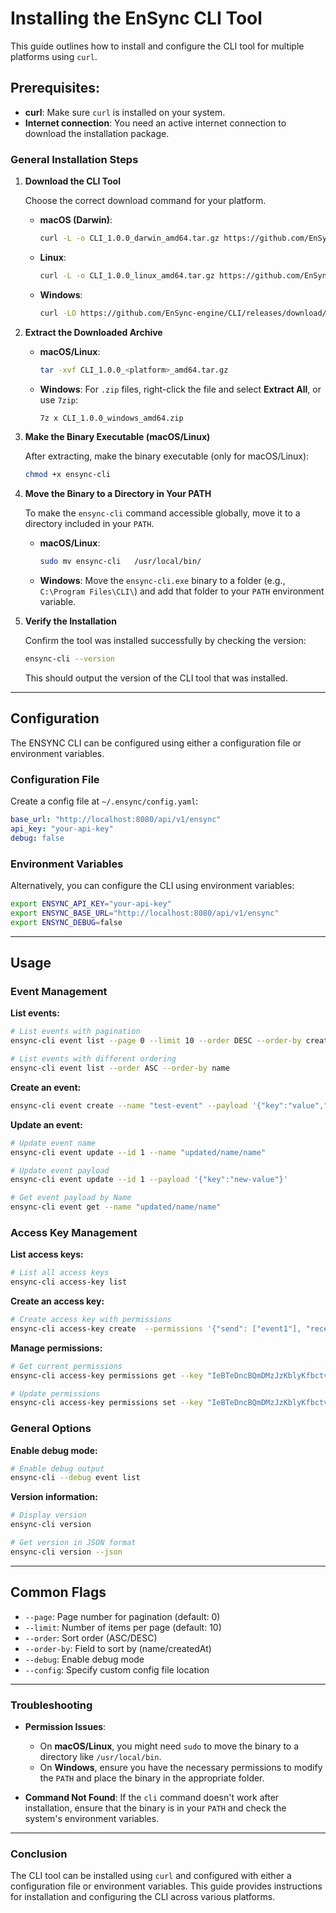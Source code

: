 # Installing the EnSync CLI Tool

This guide outlines how to install and configure the CLI tool for multiple platforms using `curl`.

## Prerequisites:
- **curl**: Make sure `curl` is installed on your system.
- **Internet connection**: You need an active internet connection to download the installation package.

### General Installation Steps

1. **Download the CLI Tool**

   Choose the correct download command for your platform.

   - **macOS (Darwin)**:
     ```bash
     curl -L -o CLI_1.0.0_darwin_amd64.tar.gz https://github.com/EnSync-engine/CLI/releases/download/v1.0.0/CLI_1.0.0_darwin_amd64.tar.gz

     ```

   - **Linux**:
     ```bash
     curl -L -o CLI_1.0.0_linux_amd64.tar.gz https://github.com/EnSync-engine/CLI/releases/download/v1.0.0/CLI_1.0.0_linux_amd64.tar.gz
     ```

   - **Windows**:
     ```bash
     curl -LO https://github.com/EnSync-engine/CLI/releases/download/CLI_1.0.0_windows_amd64.zip

     ```

2. **Extract the Downloaded Archive**

   - **macOS/Linux**:
     ```bash
     tar -xvf CLI_1.0.0_<platform>_amd64.tar.gz
     ```

   - **Windows**:
     For `.zip` files, right-click the file and select **Extract All**, or use `7zip`:
     ```bash
     7z x CLI_1.0.0_windows_amd64.zip
     ```

3. **Make the Binary Executable (macOS/Linux)**

   After extracting, make the binary executable (only for macOS/Linux):
   ```bash
   chmod +x ensync-cli
   ```

4. **Move the Binary to a Directory in Your PATH**

   To make the `ensync-cli` command accessible globally, move it to a directory included in your `PATH`.

   - **macOS/Linux**:
     ```bash
     sudo mv ensync-cli   /usr/local/bin/
     ```

   - **Windows**:
     Move the `ensync-cli.exe` binary to a folder (e.g., `C:\Program Files\CLI\`) and add that folder to your `PATH` environment variable.

5. **Verify the Installation**

   Confirm the tool was installed successfully by checking the version:
   ```bash
   ensync-cli --version
   ```

   This should output the version of the CLI tool that was installed.

---

## Configuration

The ENSYNC CLI can be configured using either a configuration file or environment variables.

### Configuration File

Create a config file at `~/.ensync/config.yaml`:

```yaml
base_url: "http://localhost:8080/api/v1/ensync"
api_key: "your-api-key"
debug: false
```

### Environment Variables

Alternatively, you can configure the CLI using environment variables:

```bash
export ENSYNC_API_KEY="your-api-key"
export ENSYNC_BASE_URL="http://localhost:8080/api/v1/ensync"
export ENSYNC_DEBUG=false
```

---

## Usage

### Event Management

**List events:**
```bash
# List events with pagination
ensync-cli event list --page 0 --limit 10 --order DESC --order-by createdAt

# List events with different ordering
ensync-cli event list --order ASC --order-by name
```

**Create an event:**
```bash
ensync-cli event create --name "test-event" --payload '{"key":"value","another":"data"}'
```

**Update an event:**
```bash
# Update event name
ensync-cli event update --id 1 --name "updated/name/name"

# Update event payload
ensync-cli event update --id 1 --payload '{"key":"new-value"}'

# Get event payload by Name
ensync-cli event get --name "updated/name/name"
```

### Access Key Management

**List access keys:**
```bash
# List all access keys
ensync-cli access-key list
```

**Create an access key:**
```bash
# Create access key with permissions
ensync-cli access-key create  --permissions '{"send": ["event1"], "receive": ["event2"]}'
```

**Manage permissions:**
```bash
# Get current permissions
ensync-cli access-key permissions get --key "IeBTeDncBQmDMzJzKblyKfbctvgEKO8L"

# Update permissions
ensync-cli access-key permissions set --key "IeBTeDncBQmDMzJzKblyKfbctvgEKO8L" --permissions '{"send": ["event12344"], "receive": ["event23445"]}'
```

### General Options

**Enable debug mode:**
```bash
# Enable debug output
ensync-cli --debug event list
```

**Version information:**
```bash
# Display version
ensync-cli version

# Get version in JSON format
ensync-cli version --json
```

---

## Common Flags

- `--page`: Page number for pagination (default: 0)
- `--limit`: Number of items per page (default: 10)
- `--order`: Sort order (ASC/DESC)
- `--order-by`: Field to sort by (name/createdAt)
- `--debug`: Enable debug mode
- `--config`: Specify custom config file location

---

### Troubleshooting

- **Permission Issues**:
  - On **macOS/Linux**, you might need `sudo` to move the binary to a directory like `/usr/local/bin`.
  - On **Windows**, ensure you have the necessary permissions to modify the `PATH` and place the binary in the appropriate folder.
  
- **Command Not Found**:
  If the `cli` command doesn't work after installation, ensure that the binary is in your `PATH` and check the system's environment variables.

---

### Conclusion

The CLI tool can be installed using `curl` and configured with either a configuration file or environment variables. This guide provides instructions for installation and configuring the CLI across various platforms.

